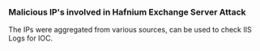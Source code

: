 ### Malicious IP's involved in Hafnium Exchange Server Attack

The IPs were aggregated from various sources, can be used to check IIS Logs for IOC.
